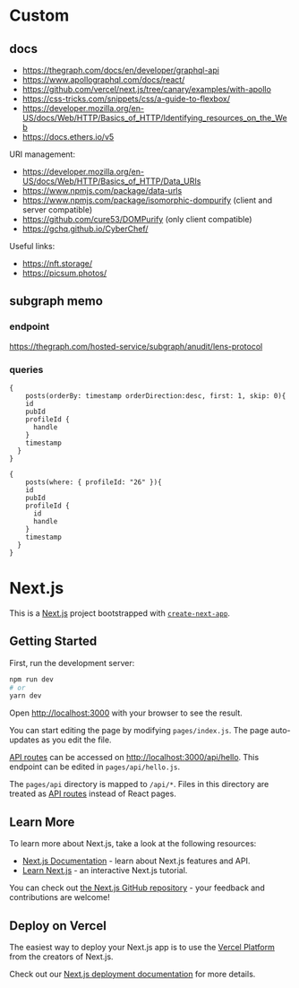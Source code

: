 # Custom

## docs

- https://thegraph.com/docs/en/developer/graphql-api
- https://www.apollographql.com/docs/react/
- https://github.com/vercel/next.js/tree/canary/examples/with-apollo
- https://css-tricks.com/snippets/css/a-guide-to-flexbox/
- https://developer.mozilla.org/en-US/docs/Web/HTTP/Basics_of_HTTP/Identifying_resources_on_the_Web
- https://docs.ethers.io/v5

URI management:

- https://developer.mozilla.org/en-US/docs/Web/HTTP/Basics_of_HTTP/Data_URIs
- https://www.npmjs.com/package/data-urls
- https://www.npmjs.com/package/isomorphic-dompurify (client and server compatible)
- https://github.com/cure53/DOMPurify (only client compatible)
- https://gchq.github.io/CyberChef/

Useful links:

- https://nft.storage/
- https://picsum.photos/

## subgraph memo

### endpoint

https://thegraph.com/hosted-service/subgraph/anudit/lens-protocol

### queries

```
{
    posts(orderBy: timestamp orderDirection:desc, first: 1, skip: 0){
    id
    pubId
    profileId {
      handle
    }
    timestamp
  }
}

{
    posts(where: { profileId: "26" }){
    id
    pubId
    profileId {
      id
      handle
    }
    timestamp
  }
}
```

# Next.js

This is a [Next.js](https://nextjs.org/) project bootstrapped with [`create-next-app`](https://github.com/vercel/next.js/tree/canary/packages/create-next-app).

## Getting Started

First, run the development server:

```bash
npm run dev
# or
yarn dev
```

Open [http://localhost:3000](http://localhost:3000) with your browser to see the result.

You can start editing the page by modifying `pages/index.js`. The page auto-updates as you edit the file.

[API routes](https://nextjs.org/docs/api-routes/introduction) can be accessed on [http://localhost:3000/api/hello](http://localhost:3000/api/hello). This endpoint can be edited in `pages/api/hello.js`.

The `pages/api` directory is mapped to `/api/*`. Files in this directory are treated as [API routes](https://nextjs.org/docs/api-routes/introduction) instead of React pages.

## Learn More

To learn more about Next.js, take a look at the following resources:

- [Next.js Documentation](https://nextjs.org/docs) - learn about Next.js features and API.
- [Learn Next.js](https://nextjs.org/learn) - an interactive Next.js tutorial.

You can check out [the Next.js GitHub repository](https://github.com/vercel/next.js/) - your feedback and contributions are welcome!

## Deploy on Vercel

The easiest way to deploy your Next.js app is to use the [Vercel Platform](https://vercel.com/new?utm_medium=default-template&filter=next.js&utm_source=create-next-app&utm_campaign=create-next-app-readme) from the creators of Next.js.

Check out our [Next.js deployment documentation](https://nextjs.org/docs/deployment) for more details.
